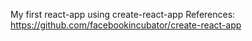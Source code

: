 My first react-app using create-react-app
References:
https://github.com/facebookincubator/create-react-app

